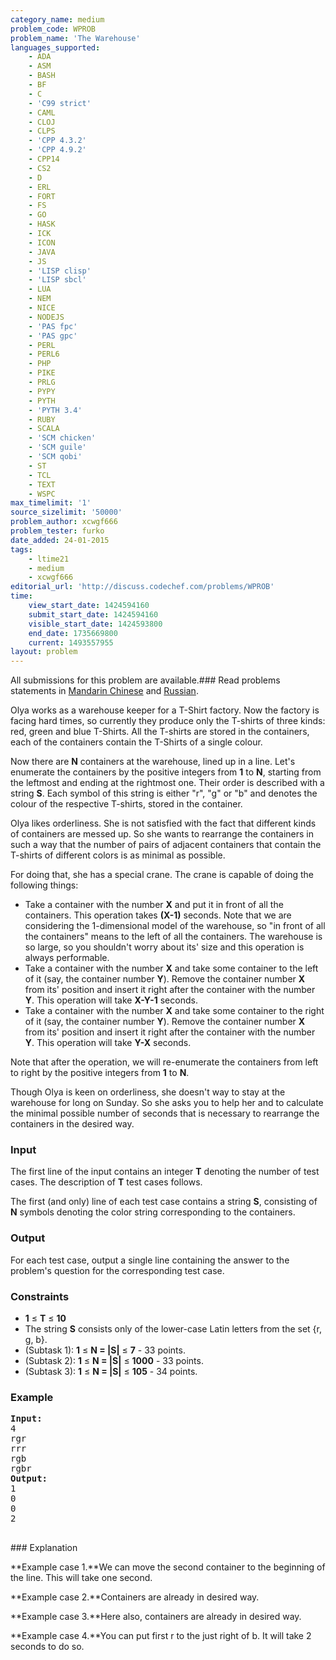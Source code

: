 ```yaml
---
category_name: medium
problem_code: WPROB
problem_name: 'The Warehouse'
languages_supported:
    - ADA
    - ASM
    - BASH
    - BF
    - C
    - 'C99 strict'
    - CAML
    - CLOJ
    - CLPS
    - 'CPP 4.3.2'
    - 'CPP 4.9.2'
    - CPP14
    - CS2
    - D
    - ERL
    - FORT
    - FS
    - GO
    - HASK
    - ICK
    - ICON
    - JAVA
    - JS
    - 'LISP clisp'
    - 'LISP sbcl'
    - LUA
    - NEM
    - NICE
    - NODEJS
    - 'PAS fpc'
    - 'PAS gpc'
    - PERL
    - PERL6
    - PHP
    - PIKE
    - PRLG
    - PYPY
    - PYTH
    - 'PYTH 3.4'
    - RUBY
    - SCALA
    - 'SCM chicken'
    - 'SCM guile'
    - 'SCM qobi'
    - ST
    - TCL
    - TEXT
    - WSPC
max_timelimit: '1'
source_sizelimit: '50000'
problem_author: xcwgf666
problem_tester: furko
date_added: 24-01-2015
tags:
    - ltime21
    - medium
    - xcwgf666
editorial_url: 'http://discuss.codechef.com/problems/WPROB'
time:
    view_start_date: 1424594160
    submit_start_date: 1424594160
    visible_start_date: 1424593800
    end_date: 1735669800
    current: 1493557955
layout: problem
---
```

All submissions for this problem are available.###  Read problems statements in [Mandarin Chinese](http://www.codechef.com/download/translated/LTIME21/mandarin/WPROB.pdf) and [Russian](http://www.codechef.com/download/translated/LTIME21/russian/WPROB.pdf).

Olya works as a warehouse keeper for a T-Shirt factory. Now the factory is facing hard times, so currently they produce only the T-shirts of three kinds: red, green and blue T-Shirts. All the T-shirts are stored in the containers, each of the containers contain the T-Shirts of a single colour.

Now there are **N** containers at the warehouse, lined up in a line. Let's enumerate the containers by the positive integers from **1** to **N**, starting from the leftmost and ending at the rightmost one. Their order is described with a string **S**. Each symbol of this string is either "r", "g" or "b" and denotes the colour of the respective T-shirts, stored in the container.

Olya likes orderliness. She is not satisfied with the fact that different kinds of containers are messed up. So she wants to rearrange the containers in such a way that the number of pairs of adjacent containers that contain the T-shirts of different colors is as minimal as possible.

For doing that, she has a special crane. The crane is capable of doing the following things:

- Take a container with the number **X** and put it in front of all the containers. This operation takes **(X-1)** seconds. Note that we are considering the 1-dimensional model of the warehouse, so "in front of all the containers" means to the left of all the containers. The warehouse is so large, so you shouldn't worry about its' size and this operation is always performable.
- Take a container with the number **X** and take some container to the left of it (say, the container number **Y**). Remove the container number **X** from its' position and insert it right after the container with the number **Y**. This operation will take **X-Y-1** seconds.
- Take a container with the number **X** and take some container to the right of it (say, the container number **Y**). Remove the container number **X** from its' position and insert it right after the container with the number **Y**. This operation will take **Y-X** seconds.

Note that after the operation, we will re-enumerate the containers from left to right by the positive integers from **1** to **N**.

Though Olya is keen on orderliness, she doesn't way to stay at the warehouse for long on Sunday. So she asks you to help her and to calculate the minimal possible number of seconds that is necessary to rearrange the containers in the desired way.

### Input

The first line of the input contains an integer **T** denoting the number of test cases. The description of **T** test cases follows.

The first (and only) line of each test case contains a string **S**, consisting of **N** symbols denoting the color string corresponding to the containers.

### Output

For each test case, output a single line containing the answer to the problem's question for the corresponding test case.

### Constraints

- **1** ≤ **T** ≤ **10**
- The string **S** consists only of the lower-case Latin letters from the set {r, g, b}.
- (Subtask 1): **1** ≤ **N = |S|** ≤ **7** - 33 points.
- (Subtask 2): **1** ≤ **N = |S|** ≤ **1000** - 33 points.
- (Subtask 3): **1** ≤ **N = |S|** ≤ **105** - 34 points.

### Example

<pre><b>Input:</b>
4
rgr
rrr
rgb
rgbr
<b>Output:</b>
1
0
0
2

</pre>### Explanation
**Example case 1.**We can move the second container to the beginning of the line. This will take one second.

**Example case 2.**Containers are already in desired way.

**Example case 3.**Here also, containers are already in desired way.

**Example case 4.**You can put first r to the just right of b. It will take 2 seconds to do so.
